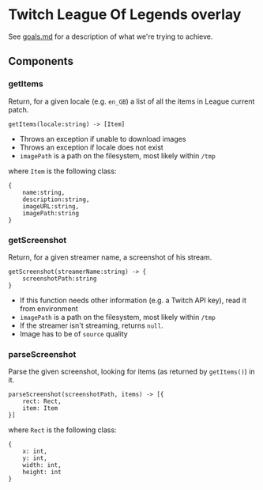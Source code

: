 # Twitch League Of Legends overlay
See [goals.md](goals.md) for a description of what we're trying to achieve.

## Components
### getItems
Return, for a given locale (e.g. `en_GB`) a list of all the items in League current patch.
```
getItems(locale:string) -> [Item]
```

* Throws an exception if unable to download images
* Throws an exception if locale does not exist
* `imagePath` is a path on the filesystem, most likely within `/tmp`

where `Item` is the following class:

```
{
    name:string,
    description:string,
    imageURL:string,
    imagePath:string
}
```

### getScreenshot
Return, for a given streamer name, a screenshot of his stream.

```
getScreenshot(streamerName:string) -> {
    screenshotPath:string
}
```

* If this function needs other information (e.g. a Twitch API key), read it from environment
* `imagePath` is a path on the filesystem, most likely within `/tmp`
* If the streamer isn't streaming, returns `null`.
* Image has to be of `source` quality

### parseScreenshot
Parse the given screenshot, looking for items (as returned by `getItems()`) in it.

```
parseScreenshot(screenshotPath, items) -> [{
    rect: Rect,
    item: Item
}]
```

where `Rect` is the following class:

```
{
    x: int,
    y: int,
    width: int,
    height: int
}
```

